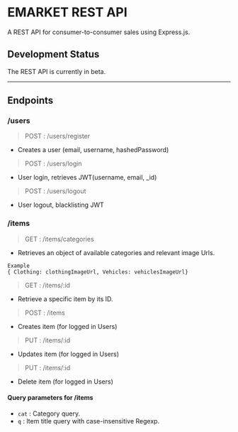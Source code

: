 # EMARKET REST API

A REST API for consumer-to-consumer sales using Express.js.


## Development Status

The REST API is currently in beta.

---

## Endpoints

### /users

> POST : /users/register 
- Creates a user (email, username, hashedPassword)
> POST : /users/login
- User login, retrieves JWT(username, email, _id)
> POST : /users/logout
- User logout, blacklisting JWT

### /items

> GET : /items/categories
- Retrieves an object of available categories and relevant image Urls.

```
Example 
{ Clothing: clothingImageUrl, Vehicles: vehiclesImageUrl}
```

> GET : /items/:id
- Retrieve a specific item by its ID.

> POST : /items
- Creates item (for logged in Users)

> PUT : /items/:id
- Updates item (for logged in Users)

> PUT : /items/:id
- Delete item (for logged in Users)

#### Query parameters for /items

- `cat` : Category query.
- `q` : Item title query with case-insensitive Regexp.



